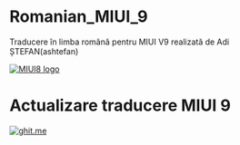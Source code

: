 # Romanian_MIUI_9
Traducere în limba română pentru MIUI V9 realizată de Adi ȘTEFAN(ashtefan)

[![MIUI8 logo](https://i.imgur.com/btvipaY.png)](https://xiaomi.eu/)


# Actualizare traducere MIUI 9

[![ghit.me](https://ghit.me/badge.svg?repo=ashtefan/MIUI_v9)](https://ghit.me/repo/https://github.com/ashtefan/Romanian_MIUI_9)
